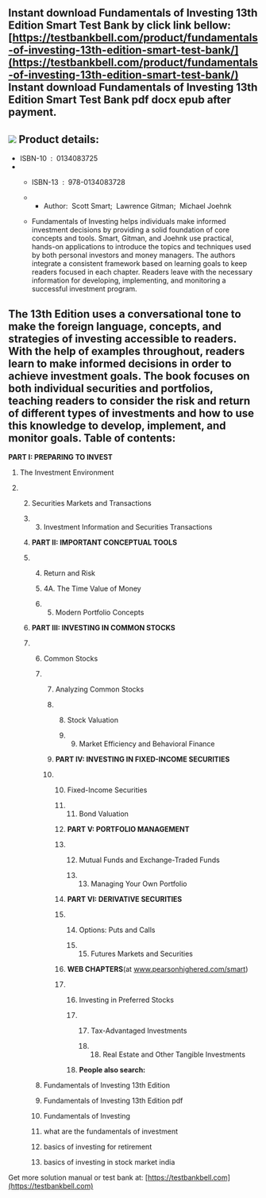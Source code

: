 Instant download **Fundamentals of Investing 13th Edition Smart Test Bank** by click link bellow:  
[https://testbankbell.com/product/fundamentals-of-investing-13th-edition-smart-test-bank/](https://testbankbell.com/product/fundamentals-of-investing-13th-edition-smart-test-bank/)  
**Instant download Fundamentals of Investing 13th Edition Smart Test Bank pdf docx epub after payment.**
--------------------------------------------------------------------------------------------------------


![](https://testbankbell.com/wp-content/uploads/2023/05/fundamentals-investing-13th-edition-smart-test-bank.jpg)
**Product details:**
--------------------


* ISBN-10 ‏ : ‎ 0134083725
* * ISBN-13 ‏ : ‎ 978-0134083728
  * * Author:  Scott Smart;  Lawrence Gitman;  Michael Joehnk
   
  * Fundamentals of Investing helps individuals make informed investment decisions by providing a solid foundation of core concepts and tools. Smart, Gitman, and Joehnk use practical, hands-on applications to introduce the topics and techniques used by both personal investors and money managers. The authors integrate a consistent framework based on learning goals to keep readers focused in each chapter. Readers leave with the necessary information for developing, implementing, and monitoring a successful investment program.
 
The 13th Edition uses a conversational tone to make the foreign language, concepts, and strategies of investing accessible to readers. With the help of examples throughout, readers learn to make informed decisions in order to achieve investment goals. The book focuses on both individual securities and portfolios, teaching readers to consider the risk and return of different types of investments and how to use this knowledge to develop, implement, and monitor goals.
**Table of contents:**
----------------------





**PART I: PREPARING TO INVEST**

1. The Investment Environment

2. 2. Securities Markets and Transactions
  
   3. 3. Investment Information and Securities Transactions
     
   4. **PART II: IMPORTANT CONCEPTUAL TOOLS**
  
   5. 4. Return and Risk
     
      5. 4A. The Time Value of Money
     
      6. 5. Modern Portfolio Concepts
        
   6. **PART III: INVESTING IN COMMON STOCKS**
  
   7. 6. Common Stocks
     
      7. 7. Analyzing Common Stocks
        
         8. 8. Stock Valuation
           
            9. 9. Market Efficiency and Behavioral Finance
              
         9. **PART IV: INVESTING IN FIXED-INCOME SECURITIES**
        
         10. 10. Fixed-Income Securities
            
             11. 11. Bond Valuation
                
             12. **PART V: PORTFOLIO MANAGEMENT**
            
             13. 12. Mutual Funds and Exchange-Traded Funds
                
                 13. 13. Managing Your Own Portfolio
                    
             14. **PART VI: DERIVATIVE SECURITIES**
            
             15. 14. Options: Puts and Calls
                
                 15. 15. Futures Markets and Securities
                    
             16. **WEB CHAPTERS**(at www.pearsonhighered.com/smart)
            
             17. 16. Investing in Preferred Stocks
                
                 17. 17. Tax-Advantaged Investments
                    
                     18. 18. Real Estate and Other Tangible Investments
                        
                 18. **People also search:**
                
      8. Fundamentals of Investing 13th Edition
     
      9. Fundamentals of Investing 13th Edition pdf
     
      10. Fundamentals of Investing
     
      11. what are the fundamentals of investment
     
      12. basics of investing for retirement
     
      13. basics of investing in stock market india
     
 Get more solution manual or test bank at: [https://testbankbell.com](https://testbankbell.com)
